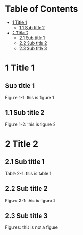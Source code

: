 # Table of Contents

 * [1 Title 1](#title-1)
   * [1.1 Sub title 2](#figure-1-1)
 * [2 Title 2](#title-2)
   * [2.1 Sub title 1](#subtitle-21)
   * [2.2 Sub title 2](#table-2-1)
   * [2.3 Sub title 3](#subtitle-23)



<a id="title-1"></a>

# 1 Title 1

## Sub title 1


<a id="figure-1-1"></a>


Figure 1-1: this is figure 1

## 1.1 Sub title 2


<a id="figure-1-2"></a>


Figure 1-2: this is figure 2

<a id="title-2"></a>

# 2 Title 2

<a id="subtitle-21"></a>

## 2.1 Sub title 1


<a id="table-2-1"></a>


Table 2-1: this is table 1

## 2.2 Sub title 2


<a id="figure-2-1"></a>


Figure 2-1: this is figure 3

<a id="subtitle-23"></a>

## 2.3 Sub title 3

Figures: this is not a figure 


